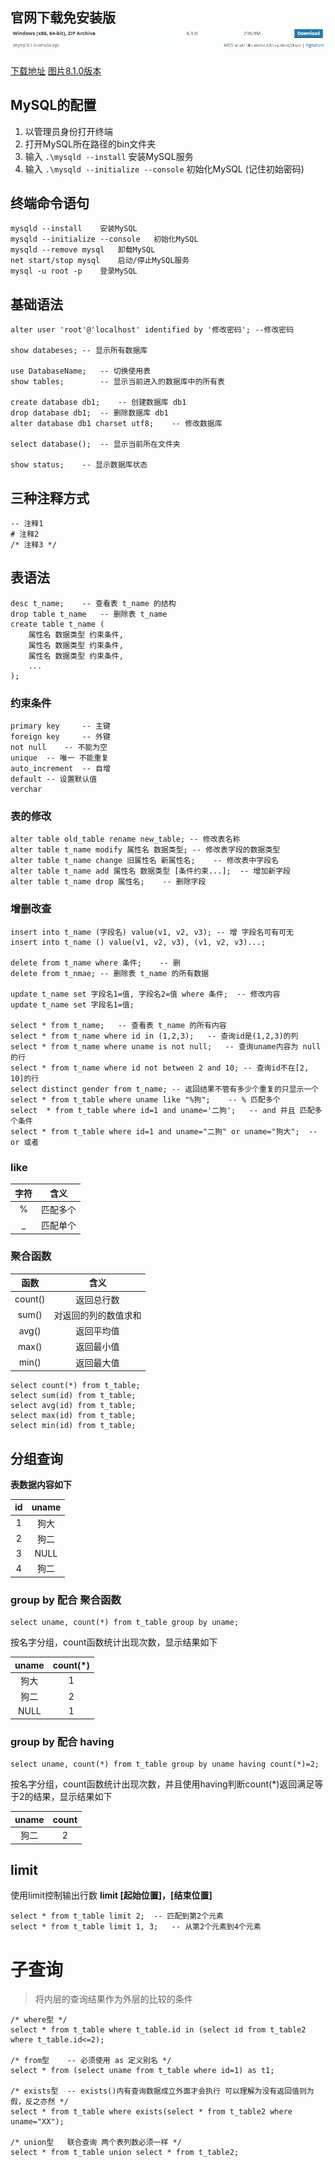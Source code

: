 ## 官网下载免安装版<img src=".\img\1.png">

[下载地址](https://dev.mysql.com/downloads/mysql/)	[图片8.1.0版本](https://cdn.mysql.com//Downloads/MySQL-8.1/mysql-8.1.0-winx64.zip)



## MySQL的配置

1. 以管理员身份打开终端
2. 打开MySQL所在路径的bin文件夹
3. 输入 `.\mysqld --install`  安装MySQL服务
4. 输入 `.\mysqld --initialize --console` 初始化MySQL (记住初始密码)



## 终端命令语句

```
mysqld --install	安装MySQL
mysqld --initialize --console	初始化MySQL
mysqld --remove mysql	卸载MySQL
net start/stop mysql	启动/停止MySQL服务
mysql -u root -p	登录MySQL
```



## 基础语法

```mysql
alter user 'root'@'localhost' identified by '修改密码';	--修改密码

show databeses;	-- 显示所有数据库

use DatabaseName;	-- 切换使用表
show tables;		-- 显示当前进入的数据库中的所有表

create database db1;	-- 创建数据库 db1
drop database db1;	-- 删除数据库 db1
alter database db1 charset utf8;	-- 修改数据库

select database();	-- 显示当前所在文件夹

show status;	-- 显示数据库状态
```



## 三种注释方式

```mysql
-- 注释1
# 注释2
/* 注释3 */
```



## 表语法

```mysql
desc t_name;	-- 查看表 t_name 的结构
drop table t_name	-- 删除表 t_name 
create table t_name (
    属性名 数据类型 约束条件,
    属性名 数据类型 约束条件,
    属性名 数据类型 约束条件,
    ...
);
```



### 约束条件

```mysql
primary key		-- 主键
foreign key		-- 外键
not null	-- 不能为空
unique	-- 唯一 不能重复
auto_increment	-- 自增
default	-- 设置默认值
verchar
```



### 表的修改

```mysql
alter table old_table rename new_table;	-- 修改表名称
alter table t_name modify 属性名 数据类型;	-- 修改表字段的数据类型
alter table t_name change 旧属性名 新属性名;	-- 修改表中字段名
alter table t_name add 属性名 数据类型 [条件约束...];	-- 增加新字段
alter table t_name drop 属性名;	-- 删除字段
```



### 增删改查

```mysql
insert into t_name (字段名) value(v1, v2, v3);	-- 增 字段名可有可无
insert into t_name () value(v1, v2, v3), (v1, v2, v3)...;

delete from t_name where 条件;	-- 删
delete from t_nmae;	-- 删除表 t_name 的所有数据

update t_name set 字段名1=值, 字段名2=值 where 条件;	-- 修改内容
update t_name set 字段名1=值;

select * from t_name;	-- 查看表 t_name 的所有内容
select * from t_name where id in (1,2,3);	-- 查询id是(1,2,3)的列
select * from t_name where uname is not null;	-- 查询uname内容为 null 的行
select * from t_name where id not between 2 and 10;	-- 查询id不在[2, 10]的行
select distinct gender from t_name;	-- 返回结果不管有多少个重复的只显示一个
select * from t_table where uname like "%狗";	-- % 匹配多个
select  * from t_table where id=1 and uname='二狗';	-- and 并且 匹配多个条件
select * from t_table where id=1 and uname="二狗" or uname="狗大";	-- or 或者
```



### like

| 字符 |   含义   |
| :--: | :------: |
|  %   | 匹配多个 |
|  _   | 匹配单个 |

### 聚合函数

|  函数   |         含义         |
| :-----: | :------------------: |
| count() |      返回总行数      |
|  sum()  | 对返回的列的数值求和 |
|  avg()  |      返回平均值      |
|  max()  |      返回最小值      |
|  min()  |      返回最大值      |

```mysql
select count(*) from t_table;
select sum(id) from t_table;
select avg(id) from t_table;
select max(id) from t_table;
select min(id) from t_table;
```



## 分组查询 

**表数据内容如下**

|  id  | uname |
| :--: | :---: |
|  1   | 狗大  |
|  2   | 狗二  |
|  3   | NULL  |
|  4   | 狗二  |

### group by 配合 聚合函数

```mysql
select uname, count(*) from t_table group by uname;
```

按名字分组，count函数统计出现次数，显示结果如下

| uname | count(*) |
| :---: | :------: |
| 狗大  |    1     |
| 狗二  |    2     |
| NULL  |    1     |



### group by 配合 having

```mysql
select uname, count(*) from t_table group by uname having count(*)=2;
```

按名字分组，count函数统计出现次数，并且使用having判断count(*)返回满足等于2的结果，显示结果如下

| uname | count |
| :---: | :---: |
| 狗二  |   2   |

## limit

使用limit控制输出行数 **limit [起始位置]，[结束位置]**

```mysql
select * from t_table limit 2;	-- 匹配到第2个元素
select * from t_table limit 1, 3;	-- 从第2个元素到4个元素
```





# 子查询

> 将内层的查询结果作为外层的比较的条件

```mysql
/* where型 */
select * from t_table where t_table.id in (select id from t_table2 where t_table.id<=2);

/* from型	-- 必须使用 as 定义别名 */
select * from (select uname from t_table where id=1) as t1;

/* exists型	-- exists()内有查询数据成立外面才会执行 可以理解为没有返回值则为假，反之亦然 */
select * from t_table where exists(select * from t_table2 where uname="XX");

/* union型	联合查询 两个表列数必须一样 */
select * from t_table union select * from t_table2;
```


